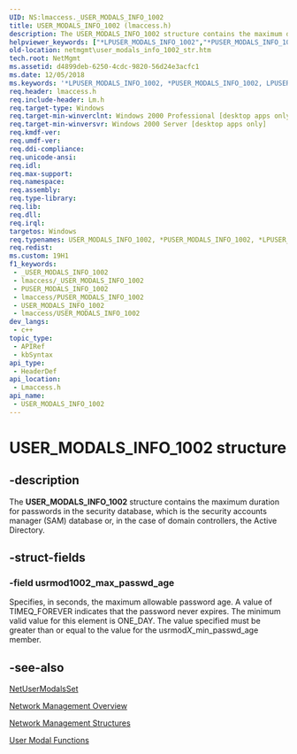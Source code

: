 ```yaml
---
UID: NS:lmaccess._USER_MODALS_INFO_1002
title: USER_MODALS_INFO_1002 (lmaccess.h)
description: The USER_MODALS_INFO_1002 structure contains the maximum duration for passwords in the security database, which is the security accounts manager (SAM) database or, in the case of domain controllers, the Active Directory.
helpviewer_keywords: ["*LPUSER_MODALS_INFO_1002","*PUSER_MODALS_INFO_1002","LPUSER_MODALS_INFO_1002","LPUSER_MODALS_INFO_1002 structure pointer [Network Management]","PUSER_MODALS_INFO_1002","PUSER_MODALS_INFO_1002 structure pointer [Network Management]","USER_MODALS_INFO_1002","USER_MODALS_INFO_1002 structure [Network Management]","_win32_user_modals_info_1002_str","lmaccess/LPUSER_MODALS_INFO_1002","lmaccess/PUSER_MODALS_INFO_1002","lmaccess/USER_MODALS_INFO_1002","netmgmt.user_modals_info_1002_str"]
old-location: netmgmt\user_modals_info_1002_str.htm
tech.root: NetMgmt
ms.assetid: d4899deb-6250-4cdc-9820-56d24e3acfc1
ms.date: 12/05/2018
ms.keywords: '*LPUSER_MODALS_INFO_1002, *PUSER_MODALS_INFO_1002, LPUSER_MODALS_INFO_1002, LPUSER_MODALS_INFO_1002 structure pointer [Network Management], PUSER_MODALS_INFO_1002, PUSER_MODALS_INFO_1002 structure pointer [Network Management], USER_MODALS_INFO_1002, USER_MODALS_INFO_1002 structure [Network Management], _win32_user_modals_info_1002_str, lmaccess/LPUSER_MODALS_INFO_1002, lmaccess/PUSER_MODALS_INFO_1002, lmaccess/USER_MODALS_INFO_1002, netmgmt.user_modals_info_1002_str'
req.header: lmaccess.h
req.include-header: Lm.h
req.target-type: Windows
req.target-min-winverclnt: Windows 2000 Professional [desktop apps only]
req.target-min-winversvr: Windows 2000 Server [desktop apps only]
req.kmdf-ver: 
req.umdf-ver: 
req.ddi-compliance: 
req.unicode-ansi: 
req.idl: 
req.max-support: 
req.namespace: 
req.assembly: 
req.type-library: 
req.lib: 
req.dll: 
req.irql: 
targetos: Windows
req.typenames: USER_MODALS_INFO_1002, *PUSER_MODALS_INFO_1002, *LPUSER_MODALS_INFO_1002
req.redist: 
ms.custom: 19H1
f1_keywords:
 - _USER_MODALS_INFO_1002
 - lmaccess/_USER_MODALS_INFO_1002
 - PUSER_MODALS_INFO_1002
 - lmaccess/PUSER_MODALS_INFO_1002
 - USER_MODALS_INFO_1002
 - lmaccess/USER_MODALS_INFO_1002
dev_langs:
 - c++
topic_type:
 - APIRef
 - kbSyntax
api_type:
 - HeaderDef
api_location:
 - Lmaccess.h
api_name:
 - USER_MODALS_INFO_1002
---
```


# USER_MODALS_INFO_1002 structure


## -description

The 
				<b>USER_MODALS_INFO_1002</b> structure contains the maximum duration for passwords in the security database, which is the security accounts manager (SAM) database or, in the case of domain controllers, the Active Directory.

## -struct-fields

### -field usrmod1002_max_passwd_age

Specifies, in seconds, the maximum allowable password age. A value of TIMEQ_FOREVER indicates that the password never expires. The minimum valid value for this element is ONE_DAY. The value specified must be greater than or equal to the value for the usrmod<i>X</i>_min_passwd_age member.

## -see-also

<a href="/windows/desktop/api/lmaccess/nf-lmaccess-netusermodalsset">NetUserModalsSet</a>



<a href="/windows/desktop/NetMgmt/network-management">Network Management Overview</a>



<a href="/windows/desktop/NetMgmt/network-management-structures">Network Management Structures</a>



<a href="/windows/desktop/NetMgmt/user-modal-functions">User Modal Functions</a>